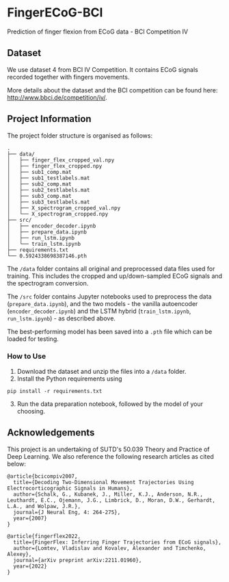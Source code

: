 # FingerECoG-BCI

Prediction of finger flexion from ECoG data - BCI Competition IV

## Dataset

We use dataset 4 from BCI IV Competition. It contains ECoG signals recorded together with fingers movements.

More details about the dataset and the BCI competition can be found here: http://www.bbci.de/competition/iv/.

## Project Information

The project folder structure is organised as follows:

```text
.
├── data/
│   ├── finger_flex_cropped_val.npy
│   ├── finger_flex_cropped.npy
│   ├── sub1_comp.mat
│   ├── sub1_testlabels.mat
│   ├── sub2_comp.mat
│   ├── sub2_testlabels.mat
│   ├── sub3_comp.mat
│   ├── sub3_testlabels.mat
│   ├── X_spectrogram_cropped_val.npy
│   └── X_spectrogram_cropped.npy
├── src/
│   ├── encoder_decoder.ipynb
│   ├── prepare_data.ipynb
│   ├── run_lstm.ipynb
│   └── train_lstm.ipynb
├── requirements.txt
└── 0.5924338698387146.pth
```

The `/data` folder contains all original and preprocessed data files used for training. This includes the cropped and up/down-sampled ECoG signals and the spectrogram conversion.

The `/src` folder contains Jupyter notebooks used to preprocess the data (`prepare_data.ipynb`), and the two models - the vanilla autoencoder (`encoder_decoder.ipynb`) and the LSTM hybrid (`train_lstm.ipynb`, `run_lstm.ipynb`) - as described above.

The best-performing model has been saved into a `.pth` file which can be loaded for testing.

### How to Use

1. Download the dataset and unzip the files into a `/data` folder.
2. Install the Python requirements using

```shell
pip install -r requirements.txt
```

3. Run the data preparation notebook, followed by the model of your choosing.

## Acknowledgements

This project is an undertaking of SUTD's 50.039 Theory and Practice of Deep Learning. We also reference the following research articles as cited below:

```
@article{bcicompiv2007,
  title={Decoding Two-Dimensional Movement Trajectories Using Electrocorticographic Signals in Humans},
  author={Schalk, G., Kubanek, J., Miller, K.J., Anderson, N.R., Leuthardt, E.C., Ojemann, J.G., Limbrick, D., Moran, D.W., Gerhardt, L.A., and Wolpaw, J.R.},
  journal={J Neural Eng, 4: 264-275},
  year={2007}
}

@article{fingerflex2022,
  title={FingerFlex: Inferring Finger Trajectories from ECoG signals},
  author={Lomtev, Vladislav and Kovalev, Alexander and Timchenko, Alexey},
  journal={arXiv preprint arXiv:2211.01960},
  year={2022}
}
```
